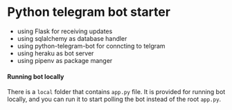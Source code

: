 # Python telegram bot starter

* using Flask for receiving updates
* using sqlalchemy as database handler
* using python-telegram-bot for conncting to telgram
* using heraku as bot server
* using pipenv as package manger

#### Running bot locally

There is a `local` folder that contains `app.py` file. It
is provided for running bot locally, and you can run it to
start polling the bot instead of the root `app.py`.